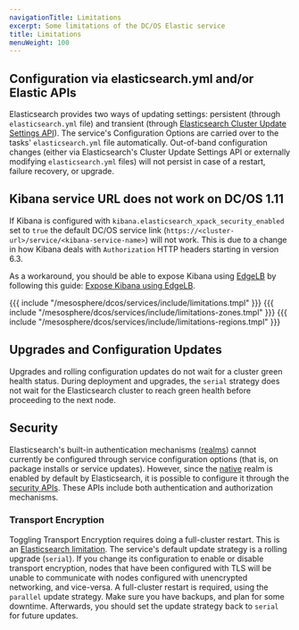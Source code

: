 ```yaml
---
navigationTitle: Limitations
excerpt: Some limitations of the DC/OS Elastic service
title: Limitations
menuWeight: 100
---
```


## Configuration via elasticsearch.yml and/or Elastic APIs

Elasticsearch provides two ways of updating settings: persistent (through `elasticsearch.yml` file) and transient (through [Elasticsearch Cluster Update Settings API](https://www.elastic.co/guide/en/elasticsearch/reference/current/cluster-update-settings.html)). The service's Configuration Options are carried over to the tasks' `elasticsearch.yml` file automatically. Out-of-band configuration changes (either via Elasticsearch's Cluster Update Settings API or externally modifying `elasticsearch.yml` files) will not persist in case of a restart, failure recovery, or upgrade.

## Kibana service URL does not work on DC/OS 1.11

If Kibana is configured with `kibana.elasticsearch_xpack_security_enabled` set to `true` the default DC/OS service link (`https://<cluster-url>/service/<kibana-service-name>`) will not work. This is due to a change in how Kibana deals with `Authorization` HTTP headers starting in version 6.3.

As a workaround, you should be able to expose Kibana using [EdgeLB](/mesosphere/dcos/services/edge-lb/) by following this guide: [Expose Kibana using EdgeLB](/mesosphere/dcos/services/elastic/3.1.2-7.6.0/how-to-guides#expose-kibana-using-edgelb).

{{{ include "/mesosphere/dcos/services/include/limitations.tmpl" }}}
{{{ include "/mesosphere/dcos/services/include/limitations-zones.tmpl" }}}
{{{ include "/mesosphere/dcos/services/include/limitations-regions.tmpl" }}}

## Upgrades and Configuration Updates

Upgrades and rolling configuration updates do not wait for a cluster green health status. During deployment and upgrades, the `serial` strategy does not wait for the Elasticsearch cluster to reach green health before proceeding to the next node.

## Security

Elasticsearch's built-in authentication mechanisms ([realms](https://www.elastic.co/guide/en/elastic-stack-overview/7.6/setting-up-authentication.html)) cannot currently be configured through service configuration options (that is, on package installs or service updates). However, since the [native](https://www.elastic.co/guide/en/elasticsearch/reference/7.6/configuring-native-realm.html) realm is enabled by default by Elasticsearch, it is possible to configure it through the [security APIs](https://www.elastic.co/guide/en/elasticsearch/reference/7.6/security-api.html). These APIs include both authentication and authorization mechanisms.

### Transport Encryption

Toggling Transport Encryption requires doing a full-cluster restart. This is an [Elasticsearch limitation](https://www.elastic.co/guide/en/elasticsearch/reference/current/configuring-tls.html). The service's default update strategy is a rolling upgrade (`serial`). If you change its configuration to enable or disable transport encryption, nodes that have been configured with TLS will be unable to communicate with nodes configured with unencrypted networking, and vice-versa. A full-cluster restart is required, using the `parallel` update strategy. Make sure you have backups, and plan for some downtime. Afterwards, you should set the update strategy back to `serial` for future updates.
